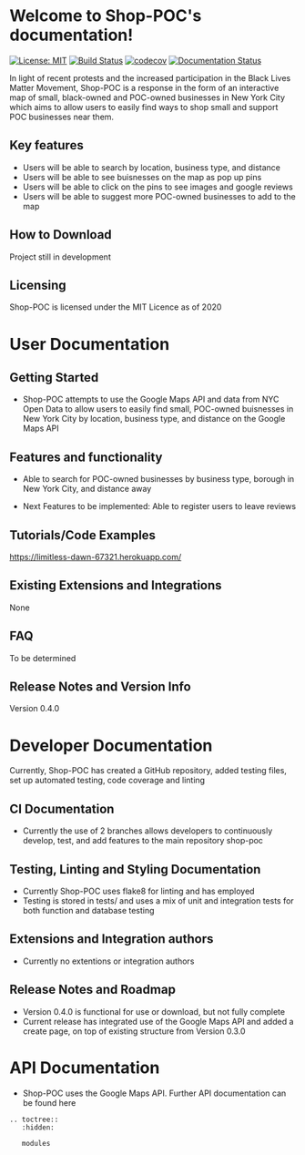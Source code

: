 # Welcome to Shop-POC's documentation!
[![License: MIT](https://img.shields.io/static/v1?label=license&message=MIT&color=red)](https://github.com/KathyLau/COMS4995/blob/master/LICENSE)
[![Build Status](https://travis-ci.com/KathyLau/shop-poc.png?branch=master)](https://travis-ci.com/KathyLau/shop-poc)
[![codecov](https://codecov.io/gh/KathyLau/shop-poc/branch/master/graph/badge.svg)](https://codecov.io/gh/KathyLau/shop-poc)
[![Documentation Status](https://readthedocs.org/projects/shop-poc/badge/?version=latest)](https://shop-poc.readthedocs.io/en/latest/?badge=latest)

In light of recent protests and the increased participation in the Black Lives Matter Movement, Shop-POC is a response in the form of an interactive map of small, black-owned and POC-owned businesses in New York City which aims to allow users to easily find ways to shop small and support POC businesses near them.

## Key features
- Users will be able to search by location, business type, and distance
- Users will be able to see buisnesses on the map as pop up pins
- Users will be able to click on the pins to see images and google reviews
- Users will be able to suggest more POC-owned businesses to add to the map

## How to Download
Project still in development
## Licensing
Shop-POC is licensed under the MIT Licence as of 2020
# User Documentation
## Getting Started
- Shop-POC attempts to use the Google Maps API and data from NYC Open Data to allow users to easily find small, POC-owned buisnesses in New York City by location, business type, and distance on the Google Maps API
## Features and functionality
- Able to search for POC-owned businesses by business type, borough in New York City, and distance away

- Next Features to be implemented:  Able to register users to leave reviews
## Tutorials/Code Examples
https://limitless-dawn-67321.herokuapp.com/
## Existing Extensions and Integrations
None
## FAQ
To be determined
## Release Notes and Version Info
Version 0.4.0
# Developer Documentation
Currently, Shop-POC has created a GitHub repository, added testing files, set up automated testing, code coverage and linting
## CI Documentation
- Currently the use of 2 branches allows developers to continuously develop, test, and add features to the main repository shop-poc
## Testing, Linting and Styling Documentation
- Currently Shop-POC uses flake8 for linting and has employed
- Testing is stored in tests/ and uses a mix of unit and integration tests for both function and database testing
## Extensions and Integration authors
- Currently no extentions or integration authors
## Release Notes and Roadmap
- Version 0.4.0 is functional for use or download, but not fully complete
- Current release has integrated use of the Google Maps API and added a create page, on top of existing structure from Version 0.3.0
# API Documentation
- Shop-POC uses the Google Maps API. Further API documentation can be found here


```eval_rst
.. toctree::
   :hidden:

   modules
```
